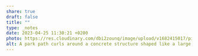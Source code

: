 ```yaml
---
share: true
draft: false
title: ""
type: _notes
date: 2023-04-25 11:30:21 +0200
photo: https://res.cloudinary.com/dbi2zounq/image/upload/v1682415017/pijoz99fz1nmmfwmx5dc.jpg
alt: A park path curls around a concrete structure shaped like a large hockey puck. It says 'u, nu!'
---
```



